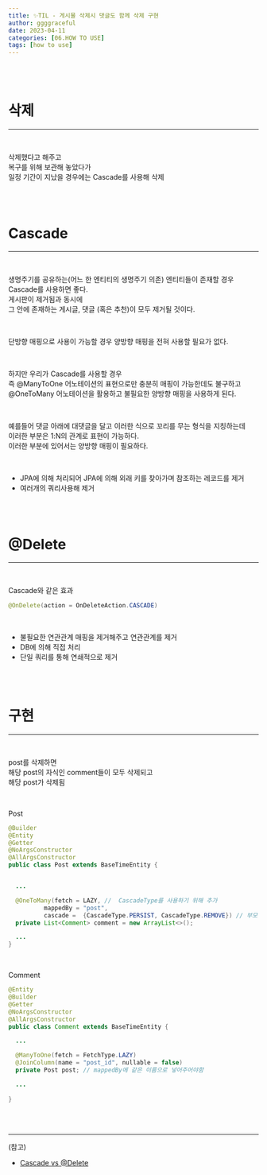 ```yaml
---
title: ✨TIL - 게시물 삭제시 댓글도 함께 삭제 구현
author: ggggraceful
date: 2023-04-11
categories: [06.HOW TO USE]
tags: [how to use]
---
```


<br/>
<br/>

# 삭제

---

<br/>

삭제했다고 해주고   
복구를 위해 보관해 놓았다가  
일정 기간이 지났을 경우에는 Cascade를 사용해 삭제  

<br/>
<br/>

# Cascade

---

<br/>

생명주기를 공유하는(어느 한 엔티티의 생명주기 의존) 엔티티들이 존재할 경우   
Cascade를 사용하면 좋다.  
게시판이 제거됨과 동시에   
그 안에 존재하는 게시글, 댓글 (혹은 추천)이 모두 제거될 것이다.

<br/>

단방향 매핑으로 사용이 가능할 경우 양방향 매핑을 전혀 사용할 필요가 없다.

<br/>

하지만 우리가 Cascade를 사용할 경우  
즉 @ManyToOne 어노테이션의 표현으로만 충분히 매핑이 가능한데도 불구하고  
@OneToMany 어노테이션을 활용하고 불필요한 양방향 매핑을 사용하게 된다.  

<br/>

예를들어 댓글 아래에 대댓글을 달고 이러한 식으로 꼬리를 무는 형식을 지칭하는데  
이러한 부분은 1:N의 관계로 표현이 가능하다.  
이러한 부분에 있어서는 양방향 매핑이 필요하다.  

<br/>

- JPA에 의해 처리되어 JPA에 의해 외래 키를 찾아가며 참조하는 레코드를 제거
- 여러개의 쿼리사용해 제거

<br/>
<br/>

# @Delete

---

<br/>

Cascade와 같은 효과
```java
@OnDelete(action = OnDeleteAction.CASCADE)
```

<br/>

- 불필요한 연관관계 매핑을 제거해주고 연관관계를 제거
- DB에 의해 직접 처리
- 단일 쿼리를 통해 연쇄적으로 제거

<br/>
<br/>

# 구현

---

<br/>

post를 삭제하면  
해당 post의 자식인 comment들이 모두 삭제되고  
해당 post가 삭제됨

<br/>

Post
```java
@Builder
@Entity
@Getter
@NoArgsConstructor
@AllArgsConstructor
public class Post extends BaseTimeEntity {


  ...

  @OneToMany(fetch = LAZY, //  CascadeType를 사용하기 위해 추가
          mappedBy = "post",
          cascade =  {CascadeType.PERSIST, CascadeType.REMOVE}) // 부모 엔티티를 삭제하면 자식 엔티티 삭제
  private List<Comment> comment = new ArrayList<>();

  ...
}
```

<br/>

Comment
```java
@Entity
@Builder
@Getter
@NoArgsConstructor
@AllArgsConstructor
public class Comment extends BaseTimeEntity {

  ...

  @ManyToOne(fetch = FetchType.LAZY)
  @JoinColumn(name = "post_id", nullable = false)
  private Post post; // mappedBy에 같은 이름으로 넣어주어야함

  ...
  
}
```


<br/>
<br/>

---

(참고)

- [Cascade vs @Delete](https://gilssang97.tistory.com/71)

